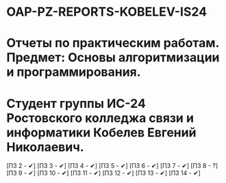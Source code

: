 # OAP-PZ-REPORTS-KOBELEV-IS24
# Отчеты по практическим работам. Предмет: Основы алгоритмизации и программирования.
# Студент группы ИС-24 Ростовского колледжа связи и информатики Кобелев Евгений Николаевич.
[ПЗ 2 - ✔] [ПЗ 3 - ✔] [ПЗ 4 - ✔] [ПЗ 5 - ✔] [ПЗ 6 - ✔] [ПЗ 7 - ✔] [ПЗ 8 - ?] [ПЗ 9 - ✔] [ПЗ 10 - ✔] [ПЗ 11 - ✔] [ПЗ 12 - ✔] [ПЗ 13 - ✔] 
[ПЗ 14 - ✔]
